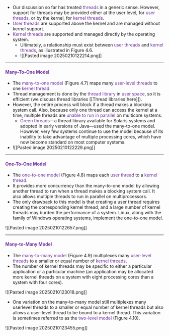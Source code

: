 
- Our discussion so far has treated <span style="color:rgb(112, 48, 160)">threads</span> in a generic sense. However, support for threads may be provided either at the user level, for <span style="color:rgb(112, 48, 160)">user threads</span>, or by the kernel, for <span style="color:rgb(112, 48, 160)">kernel threads</span>. 
- <span style="color:rgb(112, 48, 160)">User threads</span> are supported above the kernel and are managed without kernel support.
- <span style="color:rgb(112, 48, 160)">Kernel threads</span> are supported and managed directly by the operating system. 
	- Ultimately, a relationship must exist between <span style="color:rgb(112, 48, 160)">user threads</span> and <span style="color:rgb(112, 48, 160)">kernel threads</span>, as illustrated in Figure 4.6.
	- ![[Pasted image 20250210122214.png]]

--- 

#### <span style="color:rgb(112, 48, 160)">Many-To-One Model</span> 

- The <span style="color:rgb(112, 48, 160)">many-to-one model </span>(Figure 4.7) maps many <span style="color:rgb(112, 48, 160)">user-level threads</span> to one <span style="color:rgb(112, 48, 160)">kernel thread</span>.
- Thread management is done by the <span style="color:rgb(112, 48, 160)">thread library</span> in <span style="color:rgb(112, 48, 160)">user space</span>, so it is efficient (we discuss thread libraries [[Thread libraries|here]]). 
- However, the entire process will block if a thread makes a blocking system call. Also, because only one thread can access the kernel at a time, multiple threads are <span style="color:rgb(112, 48, 160)">unable to run in parallel</span> on multicore systems. 
	- <span style="color:rgb(112, 48, 160)">Green threads</span>—a thread library available for Solaris systems and adopted in early versions of Java—used the many-to-one model. However, very few systems continue to use the model because of its inability to take advantage of multiple processing cores, which have now become standard on most computer systems.
- ![[Pasted image 20250210122229.png]]

---

#### <span style="color:rgb(112, 48, 160)">One-To-One Model</span> 

- The <span style="color:rgb(112, 48, 160)">one-to-one model</span> (Figure 4.8) maps each <span style="color:rgb(112, 48, 160)">user thread</span> to a <span style="color:rgb(112, 48, 160)">kernel thread</span>. 
- It provides more concurrency than the many-to-one model by allowing another thread to run when a thread makes a blocking system call. It also allows multiple threads to run in parallel on multiprocessors.
- The only drawback to this model is that creating a user thread requires creating the corresponding kernel thread, and a large number of kernel threads may burden the performance of a system. Linux, along with the family of Windows operating systems, implement the one-to-one model.

![[Pasted image 20250210122657.png]]


--- 

#### <span style="color:rgb(112, 48, 160)">Many-to-Many Model</span> 

- The <span style="color:rgb(112, 48, 160)">many-to-many model</span> (Figure 4.9) multiplexes many <span style="color:rgb(112, 48, 160)">user-level threads</span> to a smaller or equal number of <span style="color:rgb(112, 48, 160)">kernel threads</span>. 
- The number of kernel threads may be specific to either a particular application or a particular machine (an application may be allocated more kernel threads on a system with eight processing cores than a system with four cores).

 ![[Pasted image 20250210123018.png]]

- One variation on the many-to-many model still multiplexes many userlevel threads to a smaller or equal number of kernel threads but also allows a user-level thread to be bound to a kernel thread. This variation is sometimes referred to as the<span style="color:rgb(112, 48, 160)"> two-level model</span> (Figure 4.10).

![[Pasted image 20250210123455.png]]